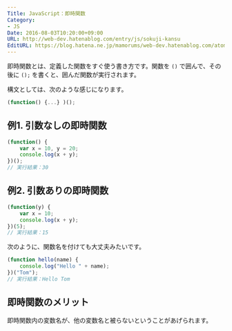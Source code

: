 ```yaml
---
Title: JavaScript：即時関数
Category:
- JS
Date: 2016-08-03T10:20:00+09:00
URL: http://web-dev.hatenablog.com/entry/js/sokuji-kansu
EditURL: https://blog.hatena.ne.jp/mamorums/web-dev.hatenablog.com/atom/entry/10328749687178876506
---
```


即時関数とは、定義した関数をすぐ使う書き方です。関数を `()` で囲んで、その後に `();` を書くと、囲んだ関数が実行されます。

構文としては、次のような感じになります。

```javascript
(function() {...} )();
```

## 例1. 引数なしの即時関数

```javascript
(function() {
	var x = 10, y = 20;
	console.log(x + y);	
})();
// 実行結果：30
```

## 例2. 引数ありの即時関数

```javascript
(function(y) {
	var x = 10;
	console.log(x + y);	
})(5);
// 実行結果：15
```

次のように、関数名を付けても大丈夫みたいです。

```javascript
(function hello(name) {
	console.log("Hello " + name);
})("Tom");
// 実行結果：Hello Tom
```

## 即時関数のメリット
即時関数内の変数名が、他の変数名と被らないということがあげられます。

